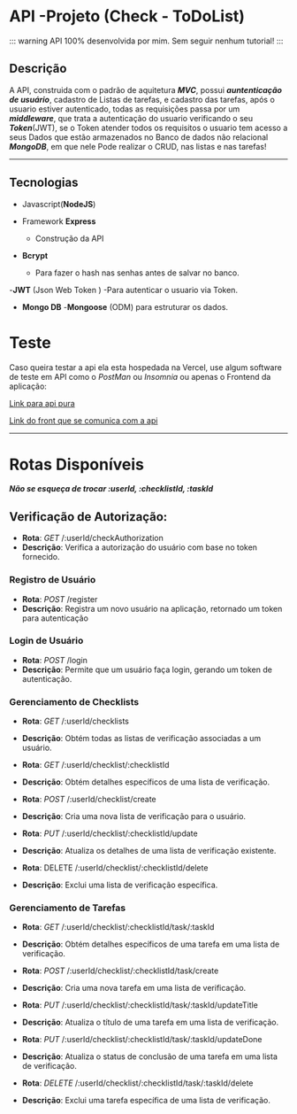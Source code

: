 # API  -Projeto (Check - ToDoList)

::: warning
API 100% desenvolvida por mim. Sem seguir nenhum tutorial!
:::

## Descrição

A API, construida com o padrão de aquitetura ***MVC***, possui ***auntenticação de usuário***, cadastro de Listas de tarefas, e cadastro das tarefas, após o usuario estiver autenticado, todas as requisições passa por um ***middleware***, que trata a autenticação do usuario verificando o seu ***Token***(JWT), se o Token atender todos os requisitos o usuario tem acesso a seus Dados que estão armazenados no Banco de dados não relacional ***MongoDB***, em que nele Pode realizar o CRUD, nas listas e nas tarefas!

---

## Tecnologias

- Javascript(**NodeJS**) 

- Framework **Express** 
    - Construção da API

- **Bcrypt** 
    - Para fazer o hash nas senhas antes de salvar no banco.

-**JWT** (Json Web Token ) 
    -Para autenticar o usuario via Token.

- **Mongo DB**
    -**Mongoose** (ODM) para estruturar os dados.


# Teste

Caso queira testar a api ela esta hospedada na Vercel, use algum software de teste em API como o *PostMan* ou *Insomnia* ou apenas o Frontend da aplicação:

[Link para api pura](https://api-check-kohl.vercel.app)


[Link do front que se comunica com a api](https://check-to-do-list-delta.vercel.app)

---

# Rotas Disponíveis


***Não se esqueça de trocar :userId, :checklistId, :taskId***

## Verificação de Autorização:

- **Rota**: *GET* /:userId/checkAuthorization
- **Descrição**: Verifica a autorização do usuário com base no token fornecido.

### Registro de Usuário
- **Rota**: *POST* /register
- **Descrição**: Registra um novo usuário na aplicação, retornado um token para autenticação

### Login de Usuário
- **Rota**: *POST* /login
- **Descrição**: Permite que um usuário faça login, gerando um token de autenticação.

### Gerenciamento de Checklists
- **Rota**: *GET* /:userId/checklists

- **Descrição**: Obtém todas as listas de verificação associadas a um usuário.

- **Rota**: *GET* /:userId/checklist/:checklistId

- **Descrição**: Obtém detalhes específicos de uma lista de verificação.

- **Rota**: *POST* /:userId/checklist/create

- **Descrição**: Cria uma nova lista de verificação para o usuário.

- **Rota**: *PUT* /:userId/checklist/:checklistId/update

- **Descrição**: Atualiza os detalhes de uma lista de verificação existente.

- **Rota**: DELETE /:userId/checklist/:checklistId/delete

- **Descrição**: Exclui uma lista de verificação específica.

### Gerenciamento de Tarefas
- **Rota**: *GET* /:userId/checklist/:checklistId/task/:taskId

- **Descrição**: Obtém detalhes específicos de uma tarefa em uma lista de verificação.

- **Rota**: *POST* /:userId/checklist/:checklistId/task/create

- **Descrição**: Cria uma nova tarefa em uma lista de verificação.

- **Rota**: *PUT* /:userId/checklist/:checklistId/task/:taskId/updateTitle

- **Descrição**: Atualiza o título de uma tarefa em uma lista de verificação.

- **Rota**: *PUT* /:userId/checklist/:checklistId/task/:taskId/updateDone

- **Descrição**: Atualiza o status de conclusão de uma tarefa em uma lista de verificação.

- **Rota**: *DELETE* /:userId/checklist/:checklistId/task/:taskId/delete

- **Descrição**: Exclui uma tarefa específica de uma lista de verificação.
